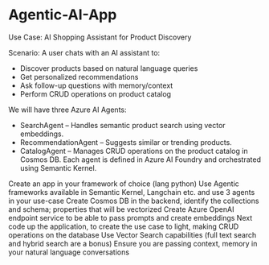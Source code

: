 # Agentic-AI-App
Use Case: AI Shopping Assistant for Product Discovery

Scenario: A user chats with an AI assistant to:
- Discover products based on natural language queries
- Get personalized recommendations
- Ask follow-up questions with memory/context
- Perform CRUD operations on product catalog

We will have three Azure AI Agents:
- SearchAgent – Handles semantic product search using vector embeddings.
- RecommendationAgent – Suggests similar or trending products.
- CatalogAgent – Manages CRUD operations on the product catalog in Cosmos DB.
Each agent is defined in Azure AI Foundry and orchestrated using Semantic Kernel.


Create an app in your framework of choice (lang python)
Use Agentic frameworks available in Semantic Kernel, Langchain etc. and use 3 agents in your use-case
Create Cosmos DB in the backend, identify the collections and schema; properties that will be vectorized
Create Azure OpenAI endpoint service to be able to pass prompts and create embeddings
Next code up the application, to create the use case to light, making CRUD operations on the database
Use Vector Search capabilities (full text search and hybrid search are a bonus)
Ensure you are passing context, memory in your natural language conversations
